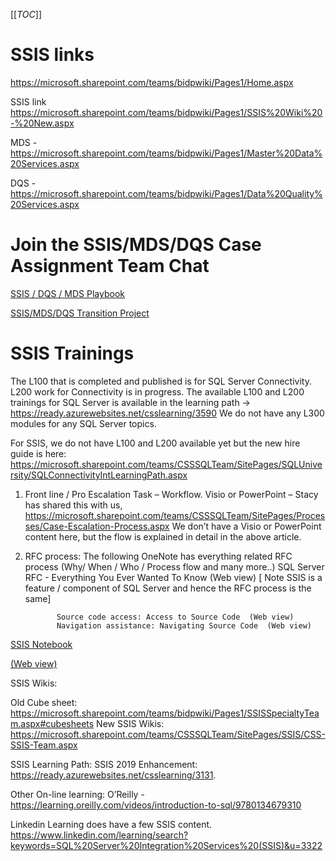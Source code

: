 [[_TOC_]]
# SSIS links



https://microsoft.sharepoint.com/teams/bidpwiki/Pages1/Home.aspx

SSIS link https://microsoft.sharepoint.com/teams/bidpwiki/Pages1/SSIS%20Wiki%20-%20New.aspx

MDS - https://microsoft.sharepoint.com/teams/bidpwiki/Pages1/Master%20Data%20Services.aspx

DQS - https://microsoft.sharepoint.com/teams/bidpwiki/Pages1/Data%20Quality%20Services.aspx

# Join the SSIS/MDS/DQS Case Assignment Team Chat

[SSIS / DQS / MDS Playbook](https://microsoft.sharepoint.com/:f:/t/SSISHandoffPlanningDiscussion/EpDBixxeBplIhuajwV0gXKoB9w0IWCG8kubjevRCQ4V5AA?e=PF7JAf)

[SSIS/MDS/DQS Transition Project](https://teams.microsoft.com/l/team/19%3a3da2a86b14034154bab6ff73245f4a17%40thread.tacv2/conversations?groupId=8fccbd1e-44fb-4f3c-ab1d-881f5bb5e2a4&tenantId=72f988bf-86f1-41af-91ab-2d7cd011db47) 


# SSIS Trainings

The L100 that is completed and published is for SQL Server Connectivity. L200 work for Connectivity is in progress. The available L100 and L200 trainings for SQL Server is available in the learning path -> https://ready.azurewebsites.net/csslearning/3590
We do not have any L300 modules for any SQL Server topics.

For SSIS, we do not have L100 and L200 available yet but the new hire guide is here: https://microsoft.sharepoint.com/teams/CSSSQLTeam/SitePages/SQLUniversity/SQLConnectivityIntLearningPath.aspx

1.	Front line / Pro Escalation Task – Workflow.   Visio or PowerPoint – Stacy has shared this with us,
https://microsoft.sharepoint.com/teams/CSSSQLTeam/SitePages/Processes/Case-Escalation-Process.aspx 
We don’t have a Visio or PowerPoint content here, but the flow is explained in detail in the above article.

2.	RFC process:  The following OneNote has everything related RFC process (Why/ When / Who / Process flow and many more..)
SQL Server RFC - Everything You Ever Wanted To Know   (Web view)   [ Note SSIS is a feature / component of SQL Server and hence the RFC process is the same]

               Source code access: Access to Source Code  (Web view)
               Navigation assistance: Navigating Source Code  (Web view)


 
[SSIS Notebook](onenote:https://microsoft.sharepoint.com/teams/CSSSQLTeam/SSIS%20%20Documents/Troubleshooting%20Workflows/SSIS%20Notebook/SSIS%20Notebook.one#SSIS%20Notebook&section-id={AD978098-C6E4-41A8-AF9D-402E3CBBEDE1}&page-id={AA41A90F-D031-4186-A75F-EBC4FD28D2F4}&end)

[(Web view)](https://nam06.safelinks.protection.outlook.com/?url=https%3A%2F%2Fmicrosoft.sharepoint.com%2Fteams%2FCSSSQLTeam%2F_layouts%2FOneNote.aspx%3Fid%3D%252Fteams%252FCSSSQLTeam%252FSSIS%2520%2520Documents%252FTroubleshooting%2520Workflows%252FSSIS%2520Notebook%26wd%3Dtarget%2528SSIS%2520Notebook.one%257CAD978098-C6E4-41A8-AF9D-402E3CBBEDE1%252FSSIS%2520Notebook%257CAA41A90F-D031-4186-A75F-EBC4FD28D2F4%252F%2529&data=02%7C01%7CLee.Pauling%40microsoft.com%7C2ec367b7fce24fd36bac08d803307316%7C72f988bf86f141af91ab2d7cd011db47%7C1%7C0%7C637262853910041036&sdata=yJphGD%2BLi2JQ6vR%2FxsxNyypP0WVDlFZUKk7c1h6f7ww%3D&reserved=0) 


SSIS Wikis:  

Old Cube sheet: https://microsoft.sharepoint.com/teams/bidpwiki/Pages1/SSISSpecialtyTeam.aspx#cubesheets 
New SSIS Wikis: https://microsoft.sharepoint.com/teams/CSSSQLTeam/SitePages/SSIS/CSS-SSIS-Team.aspx 


SSIS Learning Path: 
SSIS 2019 Enhancement:               https://ready.azurewebsites.net/csslearning/3131. 


 
Other On-line learning: 
 O’Reilly - https://learning.oreilly.com/videos/introduction-to-sql/9780134679310



Linkedin Learning does have a few SSIS content. 
https://www.linkedin.com/learning/search?keywords=SQL%20Server%20Integration%20Services%20(SSIS)&u=3322